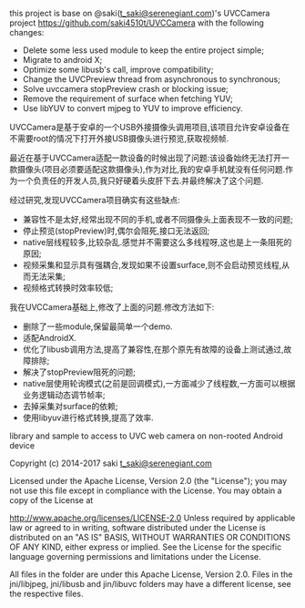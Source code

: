 this project is base on @saki(t_saki@serenegiant.com)'s UVCCamera project https://github.com/saki4510t/UVCCamera with the following changes:

- Delete some less used module to keep the entire project simple;
- Migrate to android X;
- Optimize some libusb's call, improve compatibility;
- Change the UVCPreview thread from asynchronous to synchronous;
- Solve uvccamera stopPreview crash or blocking issue;
- Remove the requirement of surface when fetching YUV;
- Use libYUV to convert mjpeg to YUV to improve efficiency.


UVCCamera是基于安卓的一个USB外接摄像头调用项目,该项目允许安卓设备在不需要root的情况下打开外接USB摄像头进行预览,获取视频帧.

最近在基于UVCCamera适配一款设备的时候出现了问题:该设备始终无法打开一款摄像头(项目必须要适配这款摄像头),作为对比,我的安卓手机就没有任何问题.作为一个负责任的开发人员,我只好硬着头皮肝下去.并最终解决了这个问题.

经过研究,发现UVCCamera项目确实有这些缺点:

- 兼容性不是太好,经常出现不同的手机,或者不同摄像头上面表现不一致的问题;
- 停止预览(stopPreview)时,偶尔会阻死,接口无法返回;
- native层线程较多,比较杂乱.感觉并不需要这么多线程呀,这也是上一条阻死的原因;
- 视频采集和显示具有强耦合,发现如果不设置surface,则不会启动预览线程,从而无法采集;
- 视频格式转换时效率较低;

我在UVCCamera基础上,修改了上面的问题.修改方法如下:

- 删除了一些module,保留最简单一个demo.
- 适配AndroidX.
- 优化了libusb调用方法,提高了兼容性,在那个原先有故障的设备上测试通过,故障排除;
- 解决了stopPreview阻死的问题;
- native层使用轮询模式(之前是回调模式),一方面减少了线程数,一方面可以根据业务逻辑动态调节帧率;
- 去掉采集对surface的依赖;
- 使用libyuv进行格式转换,提高了效率.


library and sample to access to UVC web camera on non-rooted Android device

Copyright (c) 2014-2017 saki t_saki@serenegiant.com

Licensed under the Apache License, Version 2.0 (the "License"); you may not use this file except in compliance with the License. You may obtain a copy of the License at

 http://www.apache.org/licenses/LICENSE-2.0
Unless required by applicable law or agreed to in writing, software distributed under the License is distributed on an "AS IS" BASIS, WITHOUT WARRANTIES OR CONDITIONS OF ANY KIND, either express or implied. See the License for the specific language governing permissions and limitations under the License.

All files in the folder are under this Apache License, Version 2.0. Files in the jni/libjpeg, jni/libusb and jin/libuvc folders may have a different license, see the respective files.
